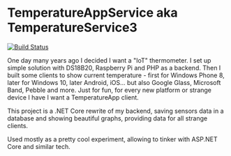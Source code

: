 TemperatureAppService aka TemperatureService3
=============================================

[![Build Status](https://dev.azure.com/ktos/TemperatureService3/_apis/build/status/Master%20Build-Test-Dockerize?branchName=master)](https://dev.azure.com/ktos/TemperatureService3/_build/latest?definitionId=14&branchName=master)

One day many years ago I decided I want a "IoT" thermometer. I set up simple
solution with DS18B20, Raspberry Pi and PHP as a backend. Then I built some
clients to show current temperature - first for Windows Phone 8, later for
Windows 10, later Android, iOS... but also Google Glass, Microsoft Band, Pebble
and more. Just for fun, for every new platform or strange device I have I want a
TemperatureApp client.

This project is a .NET Core rewrite of my backend, saving sensors data in a
database and showing beautiful graphs, providing data for all strange clients.

Used mostly as a pretty cool experiment, allowing to tinker with ASP.NET Core
and similar tech.
